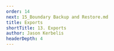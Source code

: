 ```yaml
---
order: 14
next: 15_Boundary Backup and Restore.md
title: Exports
shortTitle: 13. Exports
author: Jason Kerbelis
headerDepth: 4
---
```



<VidStack
  src="https://www.youtube.com/watch?v=rax3dXQxIvA&list=PLm1Nyfu8s-DeXpRg8B5bqnrLH7HXetzWn&index=13"
  poster="../../assets/training-videos/Exports.jpg"
/>